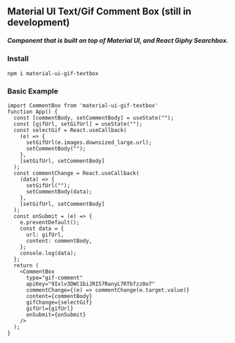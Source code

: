## Material UI Text/Gif Comment Box (still in development)

##### Component that is built on top of Material UI, and React Giphy Searchbox.

### Install

`npm i material-ui-gif-textbox`

### **Basic Example**

```
import CommentBox from 'material-ui-gif-textbox'
function App() {
  const [commentBody, setCommentBody] = useState("");
  const [gifUrl, setGifUrl] = useState("");
  const selectGif = React.useCallback(
    (e) => {
      setGifUrl(e.images.downsized_large.url);
      setCommentBody("");
    },
    [setGifUrl, setCommentBody]
  );
  const commentChange = React.useCallback(
    (data) => {
      setGifUrl("");
      setCommentBody(data);
    },
    [setGifUrl, setCommentBody]
  );
  const onSubmit = (e) => {
    e.preventDefault();
    const data = {
      url: gifUrl,
      content: commentBody,
    };
    console.log(data);
  };
  return (
    <CommentBox
      type="gif-comment"
      apiKey="9Ixlv3DWC1biJRI57RanyL7RTbfzz0o7"
      commentChange={(e) => commentChange(e.target.value)}
      content={commentBody}
      gifChange={selectGif}
      gifUrl={gifUrl}
      onSubmit={onSubmit}
    />
  );
}
```
